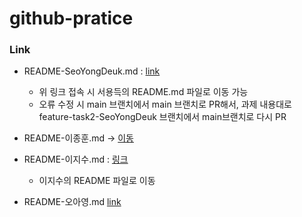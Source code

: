 # github-pratice

### Link

- README-SeoYongDeuk.md : [link](./README-SeoYongDeuk.md)

  - 위 링크 접속 시 서용득의 README.md 파일로 이동 가능
  - 오류 수정 시 main 브랜치에서 main 브랜치로 PR해서, 과제 내용대로 feature-task2-SeoYongDeuk 브랜치에서 main브랜치로 다시 PR

- README-이종훈.md -> [이동](https://github.com/TEAMLAB-Lecture/github-pratice/blob/6d8527f262c72cb25f74a071b13f7941e41e11ee/README-%EC%9D%B4%EC%A2%85%ED%9B%88.md)
- README-이지수.md : [링크](./README-이지수.md)
  - 이지수의 README 파일로 이동
- README-오아영.md [link](https://github.com/aong13/github-pratice/blob/main/README-%EC%98%A4%EC%95%84%EC%98%81.md)
